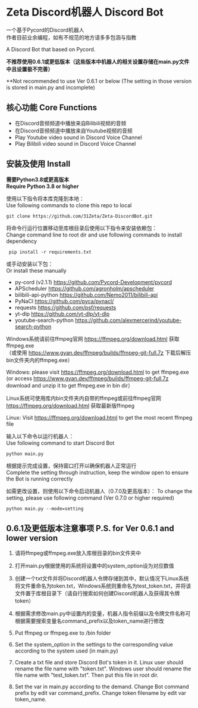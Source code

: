 # Zeta Discord机器人 Discord Bot
一个基于Pycord的Discord机器人  
作者目前业余编程，如有不规范的地方请多多包涵与指教  

A Discord Bot that based on Pycord.
  
**不推荐使用0.6.1或更低版本（这些版本中机器人的相关设置存储在main.py文件中且设置极不完善）**  

**Not recommended to use Ver 0.6.1 or below (The setting in those version is stored in main.py and incomplete)

核心功能 Core Functions
--------  
- 在Discord音频频道中播放来自Bilibili视频的音频  
- 在Discord音频频道中播放来自Youtube视频的音频  
- Play Youtube video sound in Discord Voice Channel
- Play Bilibili video sound in Discord Voice Channel

安装及使用 Install
----------  
**需要Python3.8或更高版本**  
**Require Python 3.8 or higher**

使用以下指令将本库克隆到本地：  
Use following commands to clone this repo to local
```
git clone https://github.com/31Zeta/Zeta-DiscordBot.git
```  
  
将命令行运行位置移动至库根目录后使用以下指令来安装依赖包：  
Change command line to root dir and use following commands to install dependency
```
 pip install -r requirements.txt
```  
或手动安装以下包：  
Or install these manually

- py-cord (v2.1.1) https://github.com/Pycord-Development/pycord  
- APScheduler https://github.com/agronholm/apscheduler  
- bilibili-api-python https://github.com/Nemo2011/bilibili-api
- PyNaCl https://github.com/pyca/pynacl/
- requests https://github.com/psf/requests  
- yt-dlp https://github.com/yt-dlp/yt-dlp  
- youtube-search-python https://github.com/alexmercerind/youtube-search-python  
  
Windows系统请前往ffmpeg官网 https://ffmpeg.org/download.html 获取ffmpeg.exe  
（或使用 https://www.gyan.dev/ffmpeg/builds/ffmpeg-git-full.7z 下载后解压bin文件夹内的ffmpeg.exe）  
  
Windows: please visit https://ffmpeg.org/download.html to get ffmpeg.exe
(or access https://www.gyan.dev/ffmpeg/builds/ffmpeg-git-full.7z download and unzip it to get ffmpeg.exe in bin dir） 
  
Linux系统可使用库内bin文件夹内自带的ffmpeg或前往ffmpeg官网 https://ffmpeg.org/download.html 获取最新版ffmpeg  

Linux: Visit https://ffmpeg.org/download.html to get the most recent ffmpeg file

输入以下命令以运行机器人：  
Use following command to start Discord Bot
```
python main.py
```  
根据提示完成设置，保持窗口打开以确保机器人正常运行  
Complete the setting through instruction, keep the window open to ensure the Bot is running correctly

如需更改设置，则使用以下命令启动机器人（0.7.0及更高版本）： 
To change the setting, please use following command (Ver 0.7.0 or higher required)
```
python main.py --mode=setting
```  
  
0.6.1及更低版本注意事项
P.S. for Ver 0.6.1 and lower version
----------------------  
1. 请将ffmpeg或ffmpeg.exe放入库根目录的bin文件夹中  
2. 打开main.py根据使用的系统将设置中的system_option设为对应数值  
3. 创建一个txt文件并将Discord机器人令牌存储到其中，默认情况下Linux系统将文件重命名为token.txt，Windows系统则重命名为test_token.txt，并将该文件置于库根目录下（请自行搜索如何创建Discord机器人及获得其令牌token）  
4. 根据需求修改main.py中设置内的变量，机器人指令前缀以及令牌文件名称可根据需要搜索变量名command_prefix以及token_name进行修改  

1. Put ffmpeg or ffmpeg.exe to /bin folder
2. Set the system_option in the settings to the corresponding value according to the system used (in main.py)
3. Create a txt file and store Discord Bot's token in it. Linux user should rename the file name with "token.txt". Windows user should rename the file name with "test_token.txt". Then put this file in root dir.
4. Set the var in main.py according to the demand. Change Bot command prefix by edit var command_prefix. Change token filename by edit var token_name.
